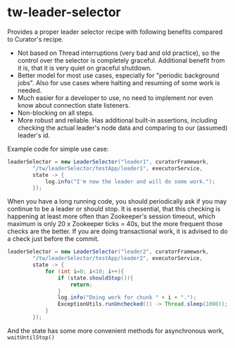 # tw-leader-selector

Provides a proper leader selector recipe with following benefits compared to Curator's recipe.

- Not based on Thread interruptions (very bad and old practice), so the control over the selector is completely graceful.
Additional benefit from it is, that it is very quiet on graceful shutdown.
- Better model for most use cases, especially for "periodic background jobs". Also for use cases where halting and resuming
of some work is needed.
- Much easier for a developer to use, no need to implement nor even know about connection state listeners.
- Non-blocking on all steps.
- More robust and reliable. Has additional built-in assertions, including checking the actual leader's node data and 
comparing to our (assumed) leader's id.

Example code for simple use case:
```java
leaderSelector = new LeaderSelector("leader1", curatorFramework, 
		"/tw/leaderSelector/testApp/leader1", executorService,
		state -> {
			log.info("I'm now the leader and will do some work.");
		});
```

When you have a long running code, you should periodically ask if you may continue to be a leader or should stop.
It is essential, that this checking is happening at least more often than Zookeeper's session timeout, which maximum is only
20 x Zookeeper ticks = 40s, but the more frequent those checks are the better.
If you are doing transactional work, it is advised to do a check just before the commit.
```java
leaderSelector = new LeaderSelector("leader2", curatorFramework, 
		"/tw/leaderSelector/testApp/leader2", executorService,
		state -> {
			for (int i=0; i<10; i++){
				if (state.shouldStop()){
					return;
				}
				log.info("Doing work for chunk " + i + ".");
				ExceptionUtils.runUnchecked(() -> Thread.sleep(1000));
			}
		});
```

And the state has some more convenient methods for asynchronous work, `waitUntilStop()`